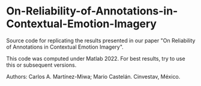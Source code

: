 # On-Reliability-of-Annotations-in-Contextual-Emotion-Imagery

Source code for replicating the results presented in our paper "On Reliability of Annotations in Contextual Emotion Imagery".

This code was computed under Matlab 2022. For best results, try to use this or subsequent versions.

Authors: Carlos A. Martínez-Miwa; Mario Castelán. Cinvestav, México.
